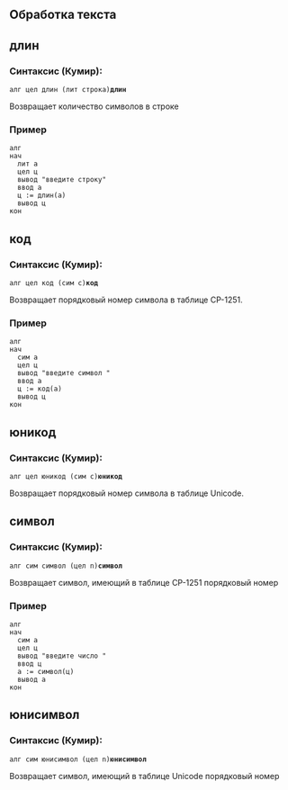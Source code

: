 ## Обработка текста

## длин

### Синтаксис (Кумир):
`алг цел длин (лит строка)`**`длин`**

Возвращает количество символов в строке

### Пример
```кумир
алг
нач
  лит а
  цел ц
  вывод "введите строку"
  ввод а
  ц := длин(а)
  вывод ц
кон
```

## код

### Синтаксис (Кумир):
`алг цел код (сим c)`**`код`**

Возвращает порядковый номер символа в таблице CP-1251.

### Пример
```кумир
алг
нач
  сим а
  цел ц
  вывод "введите символ "
  ввод а
  ц := код(а)
  вывод ц
кон
```

## юникод

### Синтаксис (Кумир):
`алг цел юникод (сим c)`**`юникод`**

Возвращает порядковый номер символа в таблице Unicode.

## символ

### Синтаксис (Кумир):
`алг сим символ (цел n)`**`символ`**

Возвращает символ, имеющий в таблице CP-1251 порядковый номер

### Пример
```кумир
алг
нач
  сим а
  цел ц
  вывод "введите число "
  ввод ц
  а := символ(ц)
  вывод а
кон
```

## юнисимвол

### Синтаксис (Кумир):
`алг сим юнисимвол (цел n)`**`юнисимвол`**

Возвращает символ, имеющий в таблице Unicode порядковый номер
